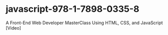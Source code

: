 # javascript-978-1-7898-0335-8
A Front-End Web Developer MasterClass Using HTML, CSS, and JavaScript [Video]
